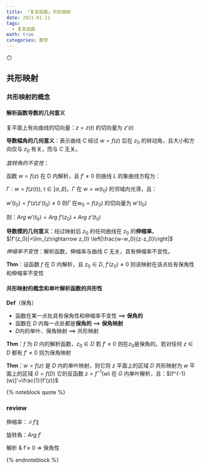 ```yaml
---
title: 「复变函数」共形映射
date: 2021-01-11
tags:
  - 复变函数
math: true
categories: 数学
---
```


:no_mouth:

<!-- more -->

## 共形映射

### 共形映射的概念

#### 解析函数导数的几何意义

复平面上有向曲线的切向量：$z=z(t)$ 的切向量为 $z'(t)$

**导数幅角的几何意义**：表示曲线 $C$ 经过 $w=f(z)$ 后在 $z_0$ 的转动角，且大小和方向仅与 $z_0$ 有关，而与 $C$ 无关。

*旋转角的不变性*：

函数 $w=f(z)$ 在 D 内解析，且 $f'\ne0$ 则曲线 $L$ 的象曲线方程为：

$\Gamma:w=f(z(t)),~t\in[\alpha,\beta]$，$\Gamma$ 在 $w=w(t_0)$ 的邻域内光滑，且：

$w'(t_0)=f'(z)z'(t_0)\ne 0$ 则$\Gamma$ 在$w_0=f(z_0)$ 的切向量为 $w'(t_0)$

则：$Arg~w'(t_0)=Arg~f'(z_0)+Arg~z'(t_0)$

**导数模的几何意义**：经过映射后 $z_0$ 的任何曲线在 $z_0$ 的**伸缩率**。$|f'(z_0)|=\lim_{z\rightarrow z_0} \left|\frac{w-w_0}{z-z_0}\right|$

*伸缩率不变性*：解析函数，伸缩率与曲线 $C$ 无关，具有伸缩率不变性。

**Thm**：设函数 $f$ 在 D 内解析，且 $z_0\in D,~f'(z_0)\ne 0$ 则该映射在该点处有保角性和伸缩率不变性

#### 共形映射的概念和单叶解析函数的共形性

**Def**（保角）

- 函数在某一点处具有保角性和伸缩率不变性 $\implies$ **保角的**
- 函数在 $D$ 内每一点处都是**保角的** $\implies$ **保角映射**
- $D$内的单叶、保角映射 $\implies$ 共形映射

**Thm**：$f$ 为 $D$ 内的解析函数，$z_0\in D$ 若 $f'\ne 0$ 则在$z_0$是保角的。若对任何 $z\in D$ 都有 $f'\ne 0$ 则为保角映射

**Thm**：$w=f(z)$ 是 $D$ 内的单叶映射，则它将 $z$ 平面上的区域 $D$ 共形映射为 $w$ 平面上的区域 $G=f(D)$ 它的反函数 $z=f^{-1}(w)$ 在 $G$ 内单叶解析，且：$[f^{-1}(w)]'=\frac{1}{f'(z)}$

{% noteblock quote %}

### review

伸缩率：$\|f'\|$

旋转角：$Arg~f'$

解析 & f‘≠ 0 => 保角性

{% endnoteblock %}
